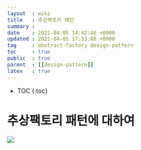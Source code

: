 ```yaml
---
layout  : wiki
title   : 추상팩토리 패턴
summary : 
date    : 2021-04-05 14:42:46 +0900
updated : 2021-04-05 17:33:08 +0900
tag     : abstract-factory design-pattern
toc     : true
public  : true
parent  : [[design-pattern]]
latex   : true
---
```

* TOC
{:toc}

# 추상팩토리 패턴에 대하여

![]({{site.baseurl}}/assets/uml/singleton.png)
